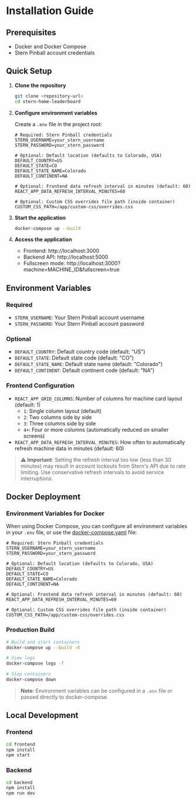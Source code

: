 # Installation Guide

## Prerequisites
- Docker and Docker Compose
- Stern Pinball account credentials

## Quick Setup

1. **Clone the repository**
   ```bash
   git clone <repository-url>
   cd stern-home-leaderboard
   ```

2. **Configure environment variables**

   Create a `.env` file in the project root:
   ```env
   # Required: Stern Pinball credentials
   STERN_USERNAME=your_stern_username
   STERN_PASSWORD=your_stern_password

   # Optional: Default location (defaults to Colorado, USA)
   DEFAULT_COUNTRY=US
   DEFAULT_STATE=CO
   DEFAULT_STATE_NAME=Colorado
   DEFAULT_CONTINENT=NA

   # Optional: Frontend data refresh interval in minutes (default: 60)
   REACT_APP_DATA_REFRESH_INTERVAL_MINUTES=60

   # Optional: Custom CSS overrides file path (inside container)
   CUSTOM_CSS_PATH=/app/custom-css/overrides.css
   ```

3. **Start the application**
   ```bash
   docker-compose up --build
   ```

4. **Access the application**
   - Frontend: http://localhost:3000
   - Backend API: http://localhost:5000
   - Fullscreen mode: http://localhost:3000?machine=MACHINE_ID&fullscreen=true

## Environment Variables

### Required
- `STERN_USERNAME`: Your Stern Pinball account username
- `STERN_PASSWORD`: Your Stern Pinball account password

### Optional
- `DEFAULT_COUNTRY`: Default country code (default: "US")
- `DEFAULT_STATE`: Default state code (default: "CO")
- `DEFAULT_STATE_NAME`: Default state name (default: "Colorado")
- `DEFAULT_CONTINENT`: Default continent code (default: "NA")

### Frontend Configuration
- `REACT_APP_GRID_COLUMNS`: Number of columns for machine card layout (default: 1)
  - `1`: Single column layout (default)
  - `2`: Two columns side by side
  - `3`: Three columns side by side
  - `4+`: Four or more columns (automatically reduced on smaller screens)
- `REACT_APP_DATA_REFRESH_INTERVAL_MINUTES`: How often to automatically refresh machine data in minutes (default: 60)

> **⚠️ Important**: Setting the refresh interval too low (less than 30 minutes) may result in account lockouts from Stern's API due to rate limiting. Use conservative refresh intervals to avoid service interruptions.

## Docker Deployment

### Environment Variables for Docker

When using Docker Compose, you can configure all environment variables in your `.env` file, or use the [docker-compose.yaml](/docker-compose.yml) file:

```env
# Required: Stern Pinball credentials
STERN_USERNAME=your_stern_username
STERN_PASSWORD=your_stern_password

# Optional: Default location (defaults to Colorado, USA)
DEFAULT_COUNTRY=US
DEFAULT_STATE=CO
DEFAULT_STATE_NAME=Colorado
DEFAULT_CONTINENT=NA

# Optional: Frontend data refresh interval in minutes (default: 60)
REACT_APP_DATA_REFRESH_INTERVAL_MINUTES=60

# Optional: Custom CSS overrides file path (inside container)
CUSTOM_CSS_PATH=/app/custom-css/overrides.css
```

### Production Build
```bash
# Build and start containers
docker-compose up --build -d

# View logs
docker-compose logs -f

# Stop containers
docker-compose down
```

> **Note**: Environment variables can be configured in a `.env` file or passed directly to docker-compose.

## Local Development

### Frontend
```bash
cd frontend
npm install
npm start
```

### Backend
```bash
cd backend
npm install
npm run dev
```
